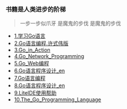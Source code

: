### 书籍是人类进步的阶梯
 > 一步一步似爪牙 是魔鬼的步伐 是魔鬼的步伐

 * [1.学习Go语言](学习Go语言.pdf)<br>
 * [2.Go语言编程.许式伟版](Go语言编程.许式伟版.pdf)<br>
 * [3.Go_in_Action](Go_in_Action.pdf)<br>
 * [4.Go_Network_Programming](Go_Network_Programming.pdf)<br>
 * [5.Go_Web编程](Go_Web编程.pdf)<br>
 * [6.Go语言程序设计_en](Go语言程序设计_en.pdf)<br>
 * [7.Go语言编程](Go语言编程.pdf)<br>
 * [8.Go语言程序设计_en](Go语言程序设计_en.pdf)<br>
 * [9.LiteIDE使用帮助](LiteIDE使用帮助.pdf)<br>
 * [10.The_Go_Programming_Language](The_Go_Programming_Language.pdf)<br>
